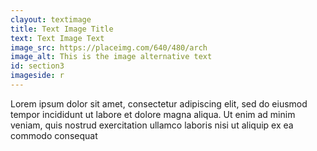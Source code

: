 ```yaml
---
clayout: textimage
title: Text Image Title
text: Text Image Text
image_src: https://placeimg.com/640/480/arch
image_alt: This is the image alternative text
id: section3
imageside: r
---
```

Lorem ipsum dolor sit amet, consectetur adipiscing elit, sed do eiusmod tempor incididunt ut labore et dolore magna aliqua. Ut enim ad minim veniam, quis nostrud exercitation ullamco laboris nisi ut aliquip ex ea commodo consequat